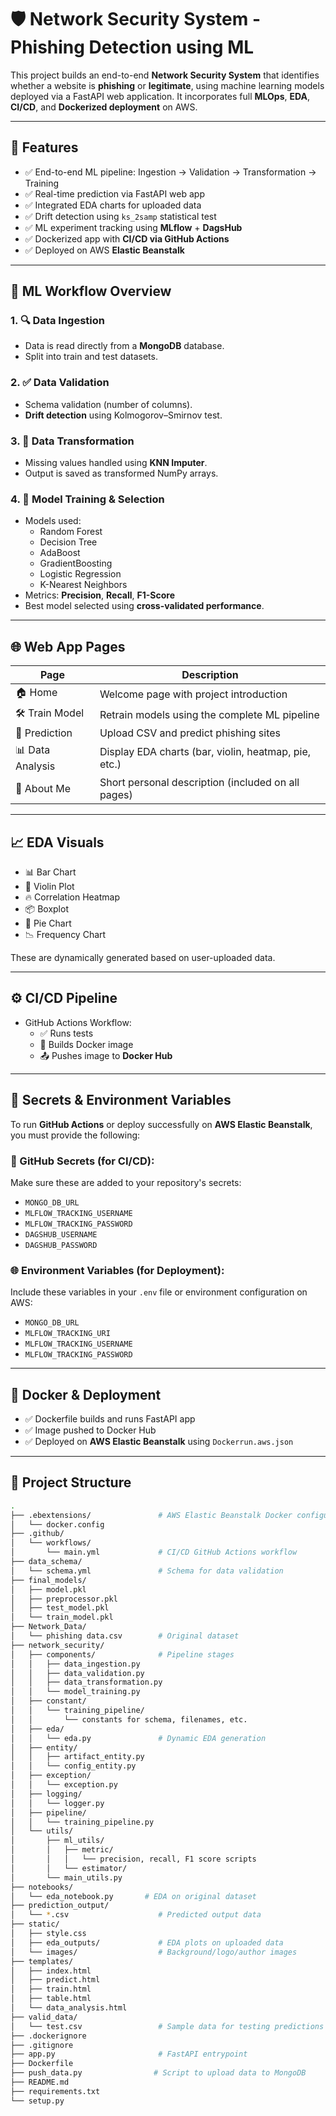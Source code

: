 # 🛡️ Network Security System - Phishing Detection using ML

This project builds an end-to-end **Network Security System** that identifies whether a website is **phishing** or **legitimate**, using machine learning models deployed via a FastAPI web application. It incorporates full **MLOps**, **EDA**, **CI/CD**, and **Dockerized deployment** on AWS.

---

## 🚀 Features

- ✅ End-to-end ML pipeline: Ingestion → Validation → Transformation → Training
- ✅ Real-time prediction via FastAPI web app
- ✅ Integrated EDA charts for uploaded data
- ✅ Drift detection using `ks_2samp` statistical test
- ✅ ML experiment tracking using **MLflow** + **DagsHub**
- ✅ Dockerized app with **CI/CD via GitHub Actions**
- ✅ Deployed on AWS **Elastic Beanstalk**

---

## 🧠 ML Workflow Overview

### 1. 🔍 Data Ingestion
- Data is read directly from a **MongoDB** database.
- Split into train and test datasets.

### 2. ✅ Data Validation
- Schema validation (number of columns).
- **Drift detection** using Kolmogorov–Smirnov test.

### 3. 🔄 Data Transformation
- Missing values handled using **KNN Imputer**.
- Output is saved as transformed NumPy arrays.

### 4. 🧪 Model Training & Selection
- Models used:
  - Random Forest
  - Decision Tree
  - AdaBoost
  - GradientBoosting
  - Logistic Regression
  - K-Nearest Neighbors
- Metrics: **Precision**, **Recall**, **F1-Score**
- Best model selected using **cross-validated performance**.

---

## 🌐 Web App Pages

| Page            | Description                                               |
|-----------------|-----------------------------------------------------------|
| 🏠 Home         | Welcome page with project introduction                    |
| 🛠️ Train Model  | Retrain models using the complete ML pipeline             |
| 🧠 Prediction   | Upload CSV and predict phishing sites                     |
| 📊 Data Analysis| Display EDA charts (bar, violin, heatmap, pie, etc.)      |
| 👤 About Me     | Short personal description (included on all pages)        |

---

## 📈 EDA Visuals

- 📊 Bar Chart  
- 🎻 Violin Plot  
- 🔥 Correlation Heatmap  
- 📦 Boxplot  
- 🥧 Pie Chart  
- 📉 Frequency Chart  

These are dynamically generated based on user-uploaded data.

---

## ⚙️ CI/CD Pipeline

- GitHub Actions Workflow:
  - ✅ Runs tests
  - 🐳 Builds Docker image
  - 📤 Pushes image to **Docker Hub**

---

## 🧾 Secrets & Environment Variables

To run **GitHub Actions** or deploy successfully on **AWS Elastic Beanstalk**, you must provide the following:

### 🔐 GitHub Secrets (for CI/CD):
Make sure these are added to your repository's secrets:
- `MONGO_DB_URL`
- `MLFLOW_TRACKING_USERNAME`
- `MLFLOW_TRACKING_PASSWORD`
- `DAGSHUB_USERNAME`
- `DAGSHUB_PASSWORD`

### 🌐 Environment Variables (for Deployment):
Include these variables in your `.env` file or environment configuration on AWS:
- `MONGO_DB_URL`
- `MLFLOW_TRACKING_URI`
- `MLFLOW_TRACKING_USERNAME`
- `MLFLOW_TRACKING_PASSWORD`

---

## 🐳 Docker & Deployment

- ✅ Dockerfile builds and runs FastAPI app
- ✅ Image pushed to Docker Hub
- ✅ Deployed on **AWS Elastic Beanstalk** using `Dockerrun.aws.json`

---

## 📁 Project Structure


```bash
.
├── .ebextensions/               # AWS Elastic Beanstalk Docker configuration
│   └── docker.config
├── .github/
│   └── workflows/
│       └── main.yml             # CI/CD GitHub Actions workflow
├── data_schema/
│   └── schema.yml               # Schema for data validation
├── final_models/
│   ├── model.pkl
│   ├── preprocessor.pkl
│   ├── test_model.pkl
│   └── train_model.pkl
├── Network_Data/
│   └── phishing data.csv        # Original dataset
├── network_security/
│   ├── components/              # Pipeline stages
│   │   ├── data_ingestion.py
│   │   ├── data_validation.py
│   │   ├── data_transformation.py
│   │   └── model_training.py
│   ├── constant/
│   │   └── training_pipeline/
│   │       └── constants for schema, filenames, etc.
│   ├── eda/
│   │   └── eda.py               # Dynamic EDA generation
│   ├── entity/
│   │   ├── artifact_entity.py
│   │   └── config_entity.py
│   ├── exception/
│   │   └── exception.py
│   ├── logging/
│   │   └── logger.py
│   ├── pipeline/
│   │   └── training_pipeline.py
│   └── utils/
│       ├── ml_utils/
│       │   ├── metric/
│       │   │   └── precision, recall, F1 score scripts
│       │   └── estimator/
│       └── main_utils.py
├── notebooks/
│   └── eda_notebook.py       # EDA on original dataset
├── prediction_output/
│   └── *.csv                    # Predicted output data
├── static/
│   ├── style.css
│   ├── eda_outputs/             # EDA plots on uploaded data
│   └── images/                  # Background/logo/author images
├── templates/
│   ├── index.html
│   ├── predict.html
│   ├── train.html
│   ├── table.html
│   └── data_analysis.html
├── valid_data/
│   └── test.csv                 # Sample data for testing predictions
├── .dockerignore
├── .gitignore
├── app.py                       # FastAPI entrypoint
├── Dockerfile
├── push_data.py                # Script to upload data to MongoDB
├── README.md
├── requirements.txt
└── setup.py
